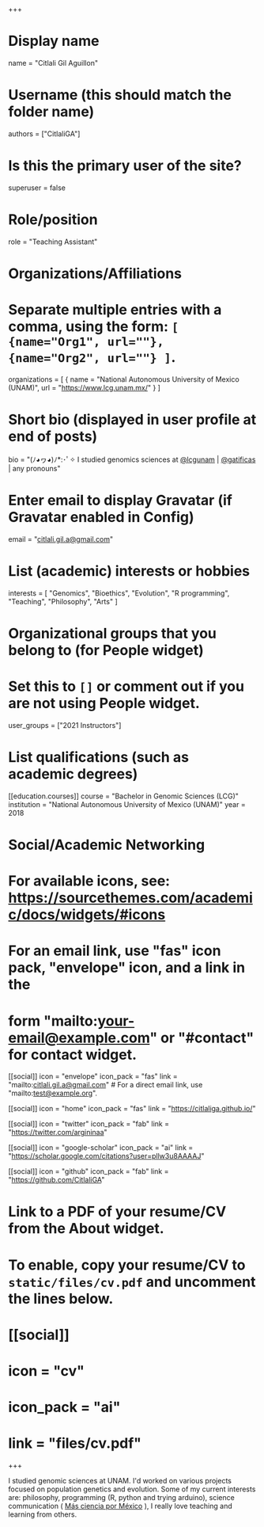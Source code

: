 +++
# Display name
name = "Citlali Gil Aguillon"

# Username (this should match the folder name)
authors = ["CitlaliGA"]

# Is this the primary user of the site?
superuser = false

# Role/position
role = "Teaching Assistant"

# Organizations/Affiliations
#   Separate multiple entries with a comma, using the form: `[ {name="Org1", url=""}, {name="Org2", url=""} ]`.
organizations = [ { name = "National Autonomous University of Mexico (UNAM)", url = "https://www.lcg.unam.mx/" } ]

# Short bio (displayed in user profile at end of posts)
bio = "(ﾉ◕ヮ◕)ﾉ*:･ﾟ✧ I studied genomics sciences at [@lcgunam](https://twitter.com/lcgunam) | [@gatificas](https://twitter.com/gatificas) | any pronouns"

# Enter email to display Gravatar (if Gravatar enabled in Config)
email = "citlali.gil.a@gmail.com"

# List (academic) interests or hobbies
interests = [
  "Genomics",
  "Bioethics",
  "Evolution",
  "R programming",
  "Teaching",
  "Philosophy",
  "Arts"
]

# Organizational groups that you belong to (for People widget)
#   Set this to `[]` or comment out if you are not using People widget.
user_groups = ["2021 Instructors"]

# List qualifications (such as academic degrees)

[[education.courses]]
  course = "Bachelor in Genomic Sciences (LCG)"
  institution = "National Autonomous University of Mexico (UNAM)"
  year = 2018

# Social/Academic Networking
# For available icons, see: https://sourcethemes.com/academic/docs/widgets/#icons
#   For an email link, use "fas" icon pack, "envelope" icon, and a link in the
#   form "mailto:your-email@example.com" or "#contact" for contact widget.

[[social]]
  icon = "envelope"
  icon_pack = "fas"
  link = "mailto:citlali.gil.a@gmail.com"  # For a direct email link, use "mailto:test@example.org".

[[social]]
  icon = "home"
  icon_pack = "fas"
  link = "https://citlaliga.github.io/"
  
[[social]]
  icon = "twitter"
  icon_pack = "fab"
  link = "https://twitter.com/argininaa"

[[social]]
  icon = "google-scholar"
  icon_pack = "ai"
  link = "https://scholar.google.com/citations?user=pllw3u8AAAAJ"

[[social]]
  icon = "github"
  icon_pack = "fab"
  link = "https://github.com/CitlaliGA"

# Link to a PDF of your resume/CV from the About widget.
# To enable, copy your resume/CV to `static/files/cv.pdf` and uncomment the lines below.
# [[social]]
#   icon = "cv"
#   icon_pack = "ai"
#   link = "files/cv.pdf"

+++

I studied genomic sciences at UNAM. I'd worked on various projects focused on population genetics and evolution. Some of my current interests are: philosophy, programming (R, python and trying arduino), science communication ( [Más ciencia por México](https://twitter.com/MasCienciaMx) ), I really love teaching and learning from others.